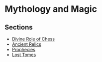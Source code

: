 # Mythology and Magic

## Sections

- [Divine Role of Chess](Divine%20Role%20of%20Chess.md)
- [Ancient Relics](Ancient%20Relics.md)
- [Prophecies](Prophecies.md)
- [Lost Tomes](Lost%20Tomes.md)